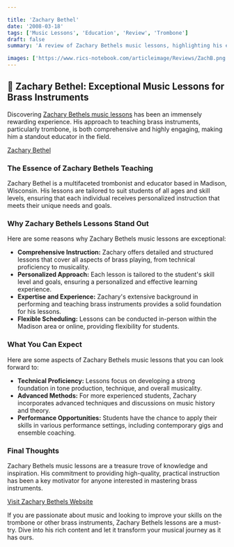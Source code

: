 ```yaml
---

title: 'Zachary Bethel'
date: '2008-03-18'
tags: ['Music Lessons', 'Education', 'Review', 'Trombone']
draft: false
summary: 'A review of Zachary Bethels music lessons, highlighting his exceptional teaching skills and comprehensive approach to brass education.'

images: ['https://www.rics-notebook.com/articleimage/Reviews/ZachB.png']
---
```


## 🎵 Zachary Bethel: Exceptional Music Lessons for Brass Instruments

Discovering [Zachary Bethels music lessons](https://www.zacharybethel.com) has been an immensely rewarding experience. His approach to teaching brass instruments, particularly trombone, is both comprehensive and highly engaging, making him a standout educator in the field.

[Zachary Bethel](https://www.zacharybethel.com/lessonsandservices)

### The Essence of Zachary Bethels Teaching

Zachary Bethel is a multifaceted trombonist and educator based in Madison, Wisconsin. His lessons are tailored to suit students of all ages and skill levels, ensuring that each individual receives personalized instruction that meets their unique needs and goals.

### Why Zachary Bethels Lessons Stand Out

Here are some reasons why Zachary Bethels music lessons are exceptional:

- **Comprehensive Instruction:** Zachary offers detailed and structured lessons that cover all aspects of brass playing, from technical proficiency to musicality.
- **Personalized Approach:** Each lesson is tailored to the student's skill level and goals, ensuring a personalized and effective learning experience.
- **Expertise and Experience:** Zachary's extensive background in performing and teaching brass instruments provides a solid foundation for his lessons.
- **Flexible Scheduling:** Lessons can be conducted in-person within the Madison area or online, providing flexibility for students.

### What You Can Expect

Here are some aspects of Zachary Bethels music lessons that you can look forward to:

- **Technical Proficiency:** Lessons focus on developing a strong foundation in tone production, technique, and overall musicality.
- **Advanced Methods:** For more experienced students, Zachary incorporates advanced techniques and discussions on music history and theory.
- **Performance Opportunities:** Students have the chance to apply their skills in various performance settings, including contemporary gigs and ensemble coaching.

### Final Thoughts

Zachary Bethels music lessons are a treasure trove of knowledge and inspiration. His commitment to providing high-quality, practical instruction has been a key motivator for anyone interested in mastering brass instruments.

[Visit Zachary Bethels Website](https://www.zacharybethel.com)

If you are passionate about music and looking to improve your skills on the trombone or other brass instruments, Zachary Bethels lessons are a must-try. Dive into his rich content and let it transform your musical journey as it has ours.

